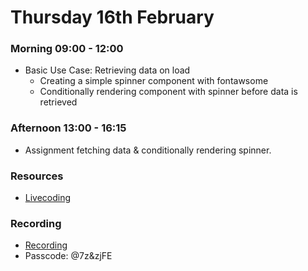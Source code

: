 # Thursday 16th February

### Morning 09:00 - 12:00
- Basic Use Case: Retrieving data on load
   - Creating a simple spinner component with fontawsome
   - Conditionally rendering component with spinner before data is retrieved

### Afternoon 13:00 - 16:15

- Assignment fetching data & conditionally rendering spinner.

### Resources

- [Livecoding](https://github.com/FBWE22-E08/SPA-Lessons/tree/main/2%2016.02%20use-case-fetch-example/use-case-fetch-example)

### Recording
- [Recording](https://us02web.zoom.us/rec/share/uG8D1oD38sfcrFL6rhzyPU098Tx0faWicc9elAWBzImLBHXSMmK-j3lQazpQKjkT.vxfVI3QcRuBT9yYO) 
- Passcode: @7z&zjFE
